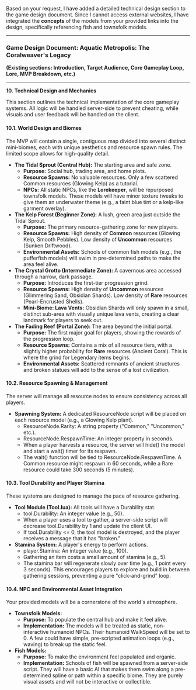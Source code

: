 Based on your request, I have added a detailed technical design section to the game design document. Since I cannot access external websites, I have integrated the **concepts** of the models from your provided links into the design, specifically referencing fish and townsfolk models.

---

### **Game Design Document: Aquatic Metropolis: The Coralweaver's Legacy**

**(Existing sections: Introduction, Target Audience, Core Gameplay Loop, Lore, MVP Breakdown, etc.)**

---

**10\. Technical Design and Mechanics**

This section outlines the technical implementation of the core gameplay systems. All logic will be handled server-side to prevent cheating, while visuals and user feedback will be handled on the client.

#### **10.1. World Design and Biomes**

The MVP will contain a single, contiguous map divided into several distinct mini-biomes, each with unique aesthetics and resource spawn rules. The limited scope allows for high-quality detail.

* **The Tidal Sprout (Central Hub):** The starting area and safe zone.  
  * **Purpose:** Social hub, trading area, and home plots.  
  * **Resource Spawns:** No valuable resources. Only a few scattered Common resources (Glowing Kelp) as a tutorial.  
  * **NPCs:** All static NPCs, like the **Lorekeeper**, will be repurposed townsfolk models. These models will have minor texture tweaks to give them an underwater theme (e.g., a faint blue tint or a kelp-like garment overlay).  
* **The Kelp Forest (Beginner Zone):** A lush, green area just outside the Tidal Sprout.  
  * **Purpose:** The primary resource-gathering zone for new players.  
  * **Resource Spawns:** High density of **Common** resources (Glowing Kelp, Smooth Pebbles). Low density of **Uncommon** resources (Sunken Driftwood).  
  * **Environmental Assets:** Schools of common fish models (e.g., the pufferfish models) will swim in pre-determined paths to make the area feel alive.  
* **The Crystal Grotto (Intermediate Zone):** A cavernous area accessed through a narrow, dark passage.  
  * **Purpose:** Introduces the first-tier progression grind.  
  * **Resource Spawns:** High density of **Uncommon** resources (Glimmering Sand, Obsidian Shards). Low density of **Rare** resources (Pearl-Encrusted Shells).  
  * **Mini-Biome: Lava Vents:** Obsidian Shards will only spawn in a small, distinct sub-area with visually unique lava vents, creating a clear landmark for players to seek out.  
* **The Fading Reef (Portal Zone):** The area beyond the initial portal.  
  * **Purpose:** The first major goal for players, showing the rewards of the progression loop.  
  * **Resource Spawns:** Contains a mix of all resource tiers, with a slightly higher probability for **Rare** resources (Ancient Coral). This is where the grind for Legendary items begins.  
  * **Environmental Assets:** Scattered remnants of ancient structures and broken statues will add to the sense of a lost civilization.

#### **10.2. Resource Spawning & Management**

The server will manage all resource nodes to ensure consistency across all players.

* **Spawning System:** A dedicated ResourceNode script will be placed on each resource model (e.g., a Glowing Kelp plant).  
  * ResourceNode.Rarity: A string property ("Common," "Uncommon," etc.).  
  * ResourceNode.RespawnTime: An integer property in seconds.  
  * When a player harvests a resource, the server will hide() the model and start a wait() timer for its respawn.  
  * The wait() function will be tied to ResourceNode.RespawnTime. A Common resource might respawn in 60 seconds, while a Rare resource could take 300 seconds (5 minutes).

#### **10.3. Tool Durability and Player Stamina**

These systems are designed to manage the pace of resource gathering.

* **Tool Module (Tool.lua):** All tools will have a Durability stat.  
  * tool.Durability: An integer value (e.g., 50).  
  * When a player uses a tool to gather, a server-side script will decrease tool.Durability by 1 and update the client UI.  
  * If tool.Durability \<= 0, the tool model is destroyed, and the player receives a message that it has "broken."  
* **Stamina System:** A player's energy to perform actions.  
  * player.Stamina: An integer value (e.g., 100).  
  * Gathering an item costs a small amount of stamina (e.g., 5).  
  * The stamina bar will regenerate slowly over time (e.g., 1 point every 3 seconds). This encourages players to explore and build in between gathering sessions, preventing a pure "click-and-grind" loop.

#### **10.4. NPC and Environmental Asset Integration**

Your provided models will be a cornerstone of the world's atmosphere.

* **Townsfolk Models:**  
  * **Purpose:** To populate the central hub and make it feel alive.  
  * **Implementation:** The models will be treated as static, non-interactive humanoid NPCs. Their humanoid WalkSpeed will be set to 0\. A few could have simple, pre-scripted animation loops (e.g., waving) to break up the static feel.  
* **Fish Models:**  
  * **Purpose:** To make the environment feel populated and organic.  
  * **Implementation:** Schools of fish will be spawned from a server-side script. They will have a basic AI that makes them swim along a pre-determined spline or path within a specific biome. They are purely visual assets and will not be interactive or collectible.